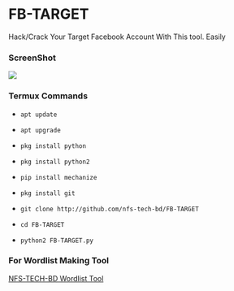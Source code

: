 # FB-TARGET

Hack/Crack Your Target Facebook Account With This tool.
Easily 

### ScreenShot

<img src="https://www.facebook.com/profile.php?id=61558207025920">

### Termux Commands


* `apt update`

* `apt upgrade`

* `pkg install python`

* `pkg install python2`

* `pip install mechanize`

* `pkg install git`

* `git clone http://github.com/nfs-tech-bd/FB-TARGET`

* `cd FB-TARGET`

* `python2 FB-TARGET.py`

### For Wordlist Making Tool

<a href="https://www.facebook.com/profile.php?id=61558207025920">NFS-TECH-BD Wordlist Tool</a>
